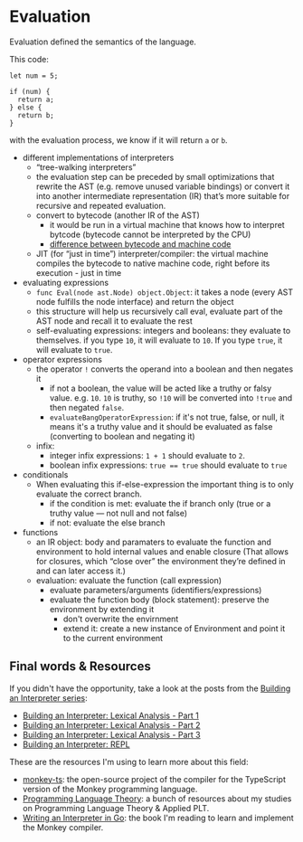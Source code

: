 # Evaluation

Evaluation defined the semantics of the language.

This code:

```
let num = 5;

if (num) {
  return a;
} else {
  return b;
}
```

with the evaluation process, we know if it will return `a` or `b`.

- different implementations of interpreters
  - “tree-walking interpreters”
  - the evaluation step can be preceded by small optimizations that rewrite the AST (e.g. remove unused variable bindings) or convert it into another intermediate representation (IR) that’s more suitable for recursive and repeated evaluation.
  - convert to bytecode (another IR of the AST)
    - it would be run in a virtual machine that knows how to interpret bytcode (bytecode cannot be interpreted by the CPU)
    - [difference between bytecode and machine code](https://www.geeksforgeeks.org/difference-between-byte-code-and-machine-code)
  - JIT (for “just in time”) interpreter/compiler: the virtual machine compiles the bytecode to native machine code, right before its execution - just in time
- evaluating expressions
  - `func Eval(node ast.Node) object.Object`: it takes a node (every AST node fulfills the node interface) and return the object
  - this structure will help us recursively call eval, evaluate part of the AST node and recall it to evaluate the rest
  - self-evaluating expressions: integers and booleans: they evaluate to themselves. if you type `10`, it will evaluate to `10`. If you type `true`, it will evaluate to `true`.
- operator expressions
  - the operator `!` converts the operand into a boolean and then negates it
    - if not a boolean, the value will be acted like a truthy or falsy value. e.g. `10`. `10` is truthy, so `!10` will be converted into `!true` and then negated `false`.
    - `evaluateBangOperatorExpression`: if it's not true, false, or null, it means it's a truthy value and it should be evaluated as false (converting to boolean and negating it)
  - infix:
    - integer infix expressions: `1 + 1` should evaluate to `2`.
    - boolean infix expressions: `true == true` should evaluate to `true`
- conditionals
  - When evaluating this if-else-expression the important thing is to only evaluate the correct branch.
    - if the condition is met: evaluate the if branch only (true or a truthy value — not null and not false)
    - if not: evaluate the else branch
- functions
  - an IR object: body and paramaters to evaluate the function and environment to hold internal values and enable closure (That allows for closures, which “close over” the environment they’re defined in and can later access it.)
  - evaluation: evaluate the function (call expression)
    - evaluate parameters/arguments (identifiers/expressions)
    - evaluate the function body (block statement): preserve the environment by extending it
      - don't overwrite the envirnment
      - extend it: create a new instance of Environment and point it to the current environment

## Final words & Resources

If you didn't have the opportunity, take a look at the posts from the [Building an Interpreter series](https://leandrotk.github.io/series/building-an-interpreter/):

- [Building an Interpreter: Lexical Analysis - Part 1](https://leandrotk.github.io/series/building-an-interpreter/building-an-interpreter-lexical-analysis-part-1.html)
- [Building an Interpreter: Lexical Analysis - Part 2](https://leandrotk.github.io/series/building-an-interpreter/building-an-interpreter-lexical-analysis-part-2.html)
- [Building an Interpreter: Lexical Analysis - Part 3](https://leandrotk.github.io/series/building-an-interpreter/building-an-interpreter-lexical-analysis-part-3.html)
- [Building an Interpreter: REPL](https://leandrotk.github.io/series/building-an-interpreter/building-an-interpreter-repl.html)

These are the resources I'm using to learn more about this field:

- [monkey-ts](https://github.com/leandrotk/monkey-ts): the open-source project of the compiler for the TypeScript version of the Monkey programming language.
- [Programming Language Theory](https://github.com/leandrotk/programming-language-theory): a bunch of resources about my studies on Programming Language Theory & Applied PLT.
- [Writing an Interpreter in Go](https://www.goodreads.com/book/show/32681092-writing-an-interpreter-in-go): the book I'm reading to learn and implement the Monkey compiler.
